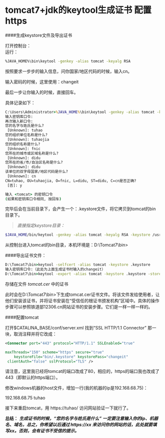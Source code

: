 # tomcat7+jdk的keytool生成证书 配置https


####生成keystore文件及导出证书

打开控制台：  
运行：
```bash
%JAVA_HOME%\bin\keytool -genkey -alias tomcat -keyalg RSA
```
按照要求一步步的输入信息，问你国家/地区代码的时候，输入cn。

输入密码的时候，这里使用：changeit

最后一步让你输入的时候，直接回车。

具体记录如下：
```cmd
C:\Users\Administrator>%JAVA_HOME%\bin\keytool -genkey -alias tomcat -keyalg RSA
输入密钥库口令:
再次输入新口令:
您的名字与姓氏是什么?
 [Unknown]: tuhao
您的组织单位名称是什么?
 [Unknown]: tuhaojia
您的组织名称是什么?
 [Unknown]: fnic
您所在的城市或区域名称是什么?
 [Unknown]: didu
您所在的省/市/自治区名称是什么?
 [Unknown]: didu
该单位的双字母国家/地区代码是什么?
 [Unknown]: cn
CN=tuhao, OU=tuhaojia, O=fnic, L=didu, ST=didu, C=cn是否正确?
 [否]: y

输入 <tomcat> 的密钥口令
(如果和密钥库口令相同, 按回车)
```
完毕后会在当前目录下，会产生一个：.keystore文件，将它拷贝到tomcat的bin目录下。    

>*直接指定keystore目录：*
```bash
$JAVA_HOME/bin/keytool -genkey -alias tomcat -keyalg RSA -keystore /usr/local/tomcat/bin/.keystore
```

从控制台进入tomcat的bin目录，本机环境是：D:\Tomcat7\bin>


####导出证书文件：

```cmd
D:\Tomcat7\bin>keytool -selfcert -alias tomcat -keystore .keystore
输入密钥库口令:（此处为上面生成证书时输入的changeit）
D:\Tomcat7\bin>keytool -export -alias tomcat -keystore .keystore -storepass changeit -rfc -file tomcat.cer
```

存储在文件 *tomcat.cer* 中的证书

此时会在D:\Tomcat7\bin>下生成tomcat.cer证书文件。将该文件发给使用者，让他们安装该证书，并将证书安装在“受信任的根证书颁发机构”区域中。具体的操作步骤可以参照铁道部12306.cn网站证书的安装步骤。它们是一样一样一样的。


####配置tomcat

打开$CATALINA_BASE/conf/server.xml 找到“SSL HTTP/1.1 Connector” 那一块，取消注释并将它改成：
```xml
<Connector port="443" protocol="HTTP/1.1" SSLEnabled="true"

maxThreads="150" scheme="https" secure="true"
	keystoreFile="bin/.keystore" keystorePass="changeit" 
 clientAuth="false" sslProtocol="TLS" />
```
请注意，这里我已经将tomcat的端口改成了80，相应的，https的端口我也改成了443（即默认的https端口）。

修改windows机器的host文件，增加一行(我的机器的ip是192.168.68.75)：

192.168.68.75 tuhao

 接下来重启tomcat，用 https://tuhao/ 访问网站验证一下就行了。


**总结：**
***生成证书的时候，“您的名字与姓氏是什么”  一定要注意输入你的ip、机器名、域名，总之，你希望以后通过 https://xx 来访问你的网站的话，此处就要填写xx。否则，会有证书不受信的提示。***


